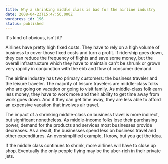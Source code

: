 ```yaml
---
title: Why a shrinking middle class is bad for the airline industry
date: 2008-04-23T15:47:56.000Z
wordpress_id: 196
status: published
---
```


It's kind of obvious, isn't it?

Airlines have pretty high fixed costs. They have to rely on a high volume of business to cover those fixed costs and turn a profit. If ridership goes down, they can reduce the frequency of flights and save some money, but the overall infrastructure which they have to maintain can't be shrunk or grown very rapidly in conjunction with the ebb and flow of consumer demand.

The airline industry has two primary customers: the business traveler and the leisure traveler. The majority of leisure travelers are middle-class folks who are going on vacation or going to visit family. As middle-class folk earn less money, they have to work more and their ability to get time away from work goes down. And if they can get time away, they are less able to afford an expensive vacation that involves air travel.

The impact of a shrinking middle-class on business travel is more indirect, but significant nonetheless. As middle-income folks lose their purchasing power, demand for the products and services most businesses provide decreases. As a result, the businesses spend less on business travel and other expenditures. An oversimplified example, I know, but you get the idea.

If the middle class continues to shrink, more airlines will have to close up shop. Eventually the only people flying may be the uber-rich in their private jets.
